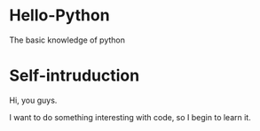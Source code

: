 # Hello-Python
The basic knowledge of python

# Self-intruduction
Hi, you guys. 

I want to do something interesting with code, so I begin to learn it.
